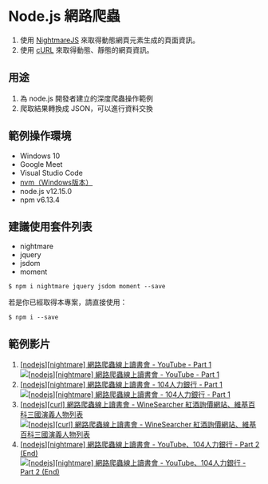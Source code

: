 # Node.js 網路爬蟲
1. 使用 [NightmareJS](https://github.com/segmentio/nightmare "A high-level browser automation library") 來取得動態網頁元素生成的頁面資訊。
2. 使用 [cURL](https://curl.haxx.se/ "command line tool and library for transferring data with URLs") 來取得動態、靜態的網頁資訊。

## 用途
1. 為 node.js 開發者建立的深度爬蟲操作範例
2. 爬取結果轉換成 JSON，可以進行資料交換

## 範例操作環境
- Windows 10
- Google Meet
- Visual Studio Code
- [nvm（Windows版本）](https://github.com/coreybutler/nvm-windows "nvm for windows")
- node.js v12.15.0
- npm v6.13.4

## 建議使用套件列表
- nightmare
- jquery
- jsdom
- moment
```
$ npm i nightmare jquery jsdom moment --save
```
若是你已經取得本專案，請直接使用：
```
$ npm i --save
```

## 範例影片
1. [[nodejs][nightmare] 網路爬蟲線上讀書會 - YouTube - Part 1](https://www.youtube.com/watch?v=lH7R71-Lg6k "[nodejs][nightmare] 網路爬蟲線上讀書會 - YouTube - Part 1")
[![[nodejs][nightmare] 網路爬蟲線上讀書會 - YouTube - Part 1](https://i.ytimg.com/vi/lH7R71-Lg6k/hqdefault.jpg "[nodejs][nightmare] 網路爬蟲線上讀書會 - YouTube - Part 1")](https://www.youtube.com/watch?v=lH7R71-Lg6k)
2. [[nodejs][nightmare] 網路爬蟲線上讀書會 - 104人力銀行 - Part 1](https://www.youtube.com/watch?v=mb9TZ8RwnrI "[nodejs][nightmare] 網路爬蟲線上讀書會 - 104人力銀行 - Part 1")
[![[nodejs][nightmare] 網路爬蟲線上讀書會 - 104人力銀行 - Part 1](https://i.ytimg.com/vi/mb9TZ8RwnrI/hqdefault.jpg "[nodejs][nightmare] 網路爬蟲線上讀書會 - 104人力銀行 - Part 1")](https://www.youtube.com/watch?v=mb9TZ8RwnrI)
3. [[nodejs][curl] 網路爬蟲線上讀書會 - WineSearcher 紅酒詢價網站、維基百科三國演義人物列表](https://www.youtube.com/watch?v=68lKqmlhpTQ "[nodejs][curl] 網路爬蟲線上讀書會 - WineSearcher 紅酒詢價網站、維基百科三國演義人物列表")
[![[nodejs][curl] 網路爬蟲線上讀書會 - WineSearcher 紅酒詢價網站、維基百科三國演義人物列表](https://i.ytimg.com/vi/68lKqmlhpTQ/hqdefault.jpg "[nodejs][curl] 網路爬蟲線上讀書會 - WineSearcher 紅酒詢價網站、維基百科三國演義人物列表")](https://www.youtube.com/watch?v=68lKqmlhpTQ)
4. [[nodejs][nightmare] 網路爬蟲線上讀書會 - YouTube、104人力銀行 - Part 2 (End)](https://www.youtube.com/watch?v=fgZsabTZzHs "[nodejs][nightmare] 網路爬蟲線上讀書會 - YouTube、104人力銀行 - Part 2 (End)")
[![[nodejs][nightmare] 網路爬蟲線上讀書會 - YouTube、104人力銀行 - Part 2 (End)](https://i.ytimg.com/vi/fgZsabTZzHs/hqdefault.jpg "[nodejs][nightmare] 網路爬蟲線上讀書會 - YouTube、104人力銀行 - Part 2 (End)")](https://www.youtube.com/watch?v=fgZsabTZzHs)
